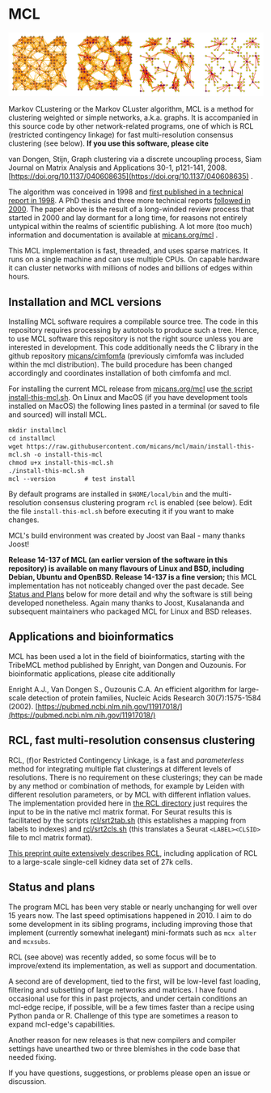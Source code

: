 
# MCL

![Visualisation of MCL](/img/fa_header_800_200.png)

Markov CLustering or the Markov CLuster algorithm, MCL is a method
for clustering weighted or simple networks, a.k.a. graphs.  It is accompanied
in this source code by other network-related
programs, one of which is RCL (restricted contingency linkage) for fast
multi-resolution consensus clustering (see below).
**If you use this software, please cite**

van Dongen, Stijn, Graph clustering via a discrete uncoupling process, Siam
Journal on Matrix Analysis and Applications 30-1, p121-141, 2008. [https://doi.org/10.1137/040608635](https://doi.org/10.1137/040608635) .

The algorithm was conceived in 1998 and [first published in a technical report in 1998](https://ir.cwi.nl/pub/4604).
A PhD thesis and three more technical reports [followed in 2000](https://micans.org/mcl/index.html?sec_thesisetc).
The paper above is the result of a long-winded review process that started in
2000 and lay dormant for a long time, for reasons not entirely untypical within
the realms of scientific publishing.
A lot more (too much) information and documentation is available at [micans.org/mcl](https://micans.org/mcl) .

This MCL implementation is fast, threaded, and uses sparse matrices. It runs on a single
machine and can use multiple CPUs. On capable hardware it can cluster
networks with millions of nodes and billions of edges within hours.

## Installation and MCL versions
Installing MCL software requires a compilable source tree. The code in this
repository requires processing by autotools to produce such a tree.
Hence, to use MCL software this repository is not the right source unless you are interested in development.
This code additionally needs the C library in the github repository
[micans/cimfomfa](http://github.com/micans/cimfomfa) (previously cimfomfa was included within the mcl distribution).
The build procedure has been changed accordingly and coordinates installation of both cimfomfa and mcl.

For installing the current MCL release from [micans.org/mcl](https://micans.org/mcl)
use [the script install-this-mcl.sh](install-this-mcl.sh).
On Linux and MacOS (if you have development tools installed on MacOS) the following
lines pasted in a terminal (or saved to file and sourced) will install MCL.

```
mkdir installmcl
cd installmcl
wget https://raw.githubusercontent.com/micans/mcl/main/install-this-mcl.sh -o install-this-mcl
chmod u+x install-this-mcl.sh
./install-this-mcl.sh
mcl --version        # test install
```

By default programs are installed in `$HOME/local/bin` and the multi-resolution
consensus clustering program `rcl` is enabled (see below). Edit the file `install-this-mcl.sh`
before executing it if you want to make changes.

MCL's build environment was created by Joost van Baal - many thanks Joost!

**Release 14-137 of MCL (an earlier version of the software in this repository) is available
on many flavours of Linux and BSD, including Debian,
Ubuntu and OpenBSD.  Release 14-137 is a fine version;** this MCL implementation has not noticeably
changed over the past decade. See [Status and Plans](#status-and-plans) below for more detail and why
the software is still being developed nonetheless. Again many thanks to Joost, Kusalananda and subsequent
maintainers who packaged MCL for Linux and BSD releases.


## Applications and bioinformatics
MCL has been used a lot in the field of bioinformatics, starting with the TribeMCL
method published by Enright, van Dongen and Ouzounis.
For bioinformatic applications, please cite additionally

Enright A.J., Van Dongen S., Ouzounis C.A.
An efficient algorithm for large-scale detection of protein families,
Nucleic Acids Research 30(7):1575-1584 (2002).
[https://pubmed.ncbi.nlm.nih.gov/11917018/](https://pubmed.ncbi.nlm.nih.gov/11917018/)


## RCL, fast multi-resolution consensus clustering
RCL, (f)or Restricted Contingency Linkage, is a fast and *parameterless* method for integrating
multiple flat clusterings at different levels of resolutions. There is
no requirement on these clusterings; they can be made by any method or combination of methods,
for example by Leiden with different resolution parameters, or by MCL with
different inflation values.
The implementation provided here
in [the RCL directory](rcl) just requires the input to be in the native mcl
matrix format.
For Seurat results this is facilitated by the scripts
[rcl/srt2tab.sh](rcl/srt2tab.sh) (this establishes a mapping from labels to
indexes) and [rcl/srt2cls.sh](rcl/srt2cls.sh) (this translates a Seurat
`<LABEL><CLSID>` file to mcl matrix format).

[This preprint quite extensively describes RCL](https://www.biorxiv.org/content/10.1101/2022.10.09.511493v1),
including application of RCL to a large-scale single-cell kidney data set of 27k cells.


## Status and plans
The program MCL has been very stable or nearly unchanging for well over 15
years now. The last speed optimisations happened in 2010. I
aim to do some development in its sibling programs, including improving those
that implement (currently somewhat inelegant) mini-formats such as `mcx alter`
and `mcxsubs`.

RCL (see above) was recently added, so some focus will be to improve/extend its
implementation, as well as support and documentation.

A second are of development, tied to the first, will be
low-level fast loading, filtering and subsetting of large networks and matrices.
I have found occasional use for this in past projects, and under certain conditions
an mcl-edge recipe, if possible, will be a few times faster than a recipe using
Python panda or R. Challenge of this type are sometimes a reason
to expand mcl-edge's capabilities.

Another reason for new releases is that new compilers and
compiler settings have unearthed two or three blemishes in the code base that
needed fixing.

If you have questions, suggestions, or problems please open an issue or discussion.


